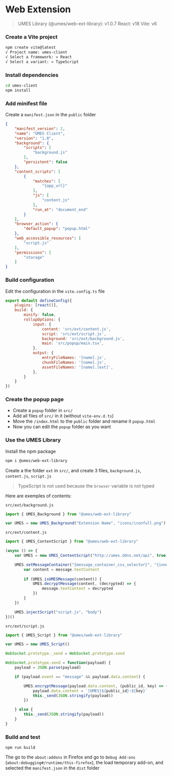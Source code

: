 # Web Extension

> UMES Library (@umes/web-ext-library): v1.0.7
> React: v18
> Vite: v6

### Create a Vite project

```bash
npm create vite@latest
√ Project name: umes-client
√ Select a framework: » React
√ Select a variant: » TypeScript
```

### Install dependencies

```bash
cd umes-client
npm install
```

### Add minifest file

Create a `manifest.json` in the `public` folder

```json
{
    "manifest_version": 2,
    "name": "UMES Client",
    "version": "1.0",
    "background": {
        "scripts": [
            "background.js"
        ],
        "persistent": false
    },
    "content_scripts": [
        {
            "matches": [
                "{app_url}"
            ],
            "js": [
                "content.js"
            ],
            "run_at": "document_end"
        }
    ],
    "browser_action": {
        "default_popup": "popup.html"
    },
    "web_accessible_resources": [
        "script.js"
    ],
    "permissions": [
        "storage"
    ]
}
```

### Build configuration

Edit the configuration in the `vite.config.ts` file

```js
export default defineConfig({
    plugins: [react()],
    build: {
        minify: false,
        rollupOptions: {
            input: {
                content: 'src/ext/content.js',
                script: 'src/ext/script.js',
                background: 'src/ext/background.js',
                main: 'src/popup/main.tsx',
            },
            output: {
                entryFileNames: '[name].js',
                chunkFileNames: '[name].js',
                assetFileNames: '[name].[ext]',
            },
        }
    }
})
```

### Create the popup page

 - Create a `popup` folder in `src/`
 - Add all files of `src/` in it (without `vite-env.d.ts`)
 - Move the `/index.html` to the `public` folder and rename it `popup.html`
 - Now you can edit the `popup` folder as you want

### Use the UMES Library

Install the npm package

```bash
npm i @umes/web-ext-library
```

Create a the folder `ext` in `src/`, and create 3 files, `background.js`, `content.js`, `script.js`

> TypeScript is not used because the `browser` variable is not typed

Here are exemples of contents:

`src/ext/background.js`
```js
import { UMES_Background } from "@umes/web-ext-library"

var UMES = new UMES_Background("Extension Name", "icons/iconfull.png")
```

`src/ext/content.js`
```js
import { UMES_ContentScript } from "@umes/web-ext-library"

(async () => {
    var UMES = new UMES_ContentScript("http://umes.ddns.net/api", true)

    UMES.setMessageContainer("{message_container_css_selector}", "{inner_message_css_selector}", (message) => {
        var content = message.textContent
        
        if (UMES.isUMESMessage(content)) {
            UMES.decryptMessage(content, (decrypted) => {
                message.textContent = decrypted
            })
        }
    })

    UMES.injectScript("script.js", "body")
})()
```

`src/ext/script.js`
```js
import { UMES_Script } from "@umes/web-ext-library"

var UMES = new UMES_Script()

WebSocket.prototype._send = WebSocket.prototype.send

WebSocket.prototype.send = function(payload) {
    payload = JSON.parse(payload)

    if (payload.event == "message" && payload.data.content) {

        UMES.encryptMessage(payload.data.content, (public_id, key) => {
            payload.data.content = `[UMES]${public_id}:${key}`
            this._send(JSON.stringify(payload))
        })

    } else {
        this._send(JSON.stringify(payload))
    }
}
```

### Build and test

```
npm run build
```

The go to the `about:addons` in Firefox and go to `Debug Add-ons` (`about:debugging#/runtime/this-firefox`), the load temporary add-on, and selected the `manifest.json` in the `dist` folder
